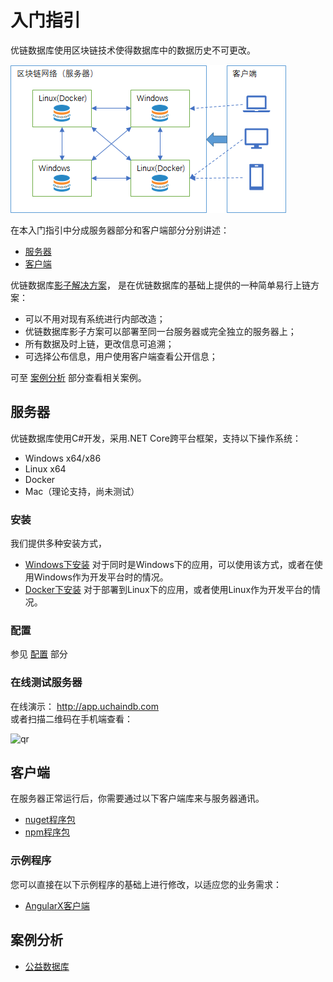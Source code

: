 # 入门指引

优链数据库使用区块链技术使得数据库中的数据历史不可更改。

![Overview](images/01/server-client-overview.png "Overview")  

在本入门指引中分成服务器部分和客户端部分分别讲述：

- [服务器](#服务器)
- [客户端](#客户端)

优链数据库[影子解决方案](?file=01-简介/5-影子方案 "影子方案")，
是在优链数据库的基础上提供的一种简单易行上链方案：

- 可以不用对现有系统进行内部改造；
- 优链数据库影子方案可以部署至同一台服务器或完全独立的服务器上；
- 所有数据及时上链，更改信息可追溯；
- 可选择公布信息，用户使用客户端查看公开信息；

可至 [案例分析](#案例分析) 部分查看相关案例。

## 服务器

优链数据库使用C#开发，采用.NET Core跨平台框架，支持以下操作系统：

* Windows x64/x86
* Linux x64
* Docker
* Mac（理论支持，尚未测试）

### 安装

我们提供多种安装方式，

- [Windows下安装](?file=02-安装/3-Windows下安装 "Windows下安装")
  对于同时是Windows下的应用，可以使用该方式，或者在使用Windows作为开发平台时的情况。
- [Docker下安装](?file=02-安装/4-Docker下安装 "Docker下安装")
  对于部署到Linux下的应用，或者使用Linux作为开发平台的情况。

### 配置

参见 [配置](?file=02-安装/2-配置 "配置") 部分

### 在线测试服务器

在线演示： http://app.uchaindb.com  
或者扫描二维码在手机端查看：

![qr](https://www.uchaindb.com/images/appqr.png "qr")  


## 客户端

在服务器正常运行后，你需要通过以下客户端库来与服务器通讯。

- [nuget程序包](?file=03-SDK/11-nuget程序包 "nuget程序包")
- [npm程序包](?file=03-SDK/12-npm程序包 "npm程序包")

### 示例程序

您可以直接在以下示例程序的基础上进行修改，以适应您的业务需求：

- [AngularX客户端](?file=07-示例客户端/1-AngularX客户端 "AngularX客户端")

## 案例分析

- [公益数据库](?file=08-案例分析/1-公益数据库 "公益数据库")
